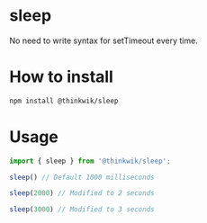 # sleep
No need to write syntax for setTimeout every time. 

# How to install

```bash
npm install @thinkwik/sleep
```

# Usage

```typescript
import { sleep } from '@thinkwik/sleep';

sleep() // Default 1000 milliseconds

sleep(2000) // Modified to 2 seconds

sleep(3000) // Modified to 3 seconds
```